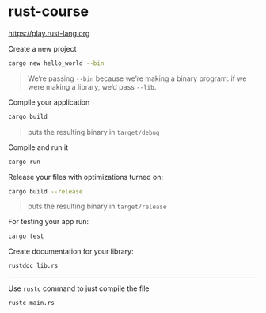 # rust-course

https://play.rust-lang.org

Create a new project
```bash
cargo new hello_world --bin
```
> We’re passing `--bin` because we’re making a binary program: if we were making a library, we’d pass `--lib`.

Compile your application
```bash
cargo build
```
> puts the resulting binary in `target/debug`

Compile and run it
```bash
cargo run
```

Release your files with optimizations turned on:
```bash
cargo build --release
```
> puts the resulting binary in `target/release`

For testing your app run:
```bash
cargo test
```

Create documentation for your library:
```bash
rustdoc lib.rs
```
---

Use `rustc` command to just compile the file
```bash
rustc main.rs
```
